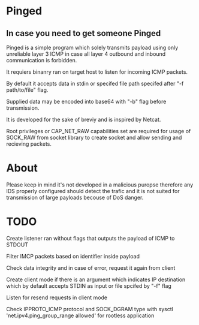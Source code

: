 # Pinged


## In case you need to get someone Pinged

Pinged is a simple program which solely transmits payload using only unreliable layer 3 ICMP in case all layer 4 outbound and inbound communication is forbidden.

It requiers binanry ran on target host to listen for incoming ICMP packets.

By default it accepts data in stdin or specifed file path specifed after "-f path/to/file" flag.

Supplied data may be encoded into base64 with "-b" flag before transmission.

It is developed for the sake of breviy and is inspired by Netcat.

Root privileges or CAP_NET_RAW capabilities set are required for usage of SOCK_RAW from socket library to create socket and allow sending and recieving packets.

# About

Please keep in mind it's not developed in a malicious puropse therefore any IDS properly configured should detect the trafic and it is not suited for transmission of large payloads becouse of DoS danger.


# TODO

Create listener ran without flags that outputs the payload of ICMP to STDOUT

Filter IMCP packets based on identifier inside payload

Check data integrity and in case of error, request it again from client

Create client mode if there is an argument which indicates IP destination which by default accepts STDIN as input or file spcifed by "-f" flag

Listen for resend requests in client mode

Check IPPROTO_ICMP protocol and SOCK_DGRAM type with sysctl 'net.ipv4.ping_group_range allowed' for rootless application

